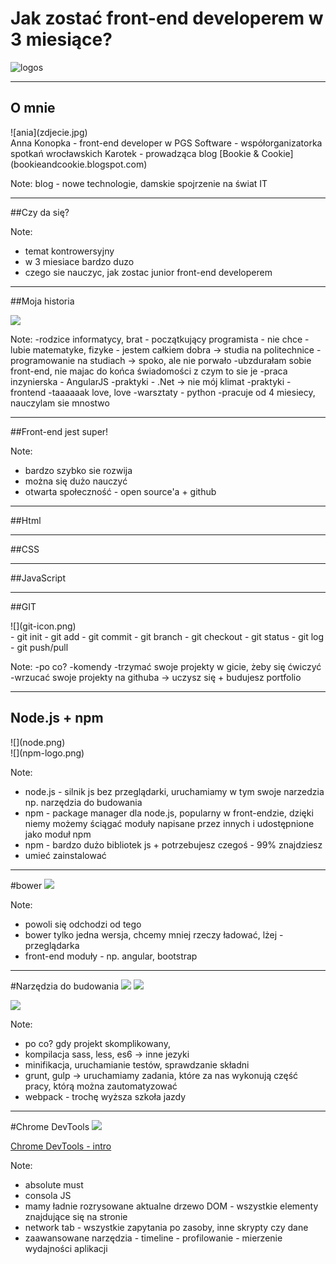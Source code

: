 Jak zostać front-end developerem w 3 miesiące?
===
![logos](html-css-js.png)

---

## O mnie
<div class="photo">
![ania](zdjecie.jpg)
</div>
<div class="photo-info">
Anna Konopka
- front-end developer w PGS Software
- współorganizatorka spotkań wrocławskich Karotek
- prowadząca blog [Bookie & Cookie](bookieandcookie.blogspot.com)

Note:
blog - nowe technologie, damskie spojrzenie na świat IT

---

##Czy da się?

Note:
- temat kontrowersyjny
- w 3 miesiace bardzo duzo
- czego sie nauczyc, jak zostac junior front-end developerem

---

##Moja historia

![](ggc-ania.jpg)
<!-- .element: style="width:350px;" -->

Note:
-rodzice informatycy, brat - początkujący programista - nie chce
-lubie matematyke, fizyke - jestem całkiem dobra -> studia na politechnice
-programowanie na studiach -> spoko, ale nie porwało
-ubzdurałam sobie front-end, nie majac do końca świadomości z czym to sie je
-praca inzynierska - AngularJS
-praktyki - .Net -> nie mój klimat
-praktyki - frontend -taaaaaak love, love
-warsztaty - python
-pracuje od 4 miesiecy, nauczylam sie mnostwo

---

##Front-end jest super!

Note:
- bardzo szybko sie rozwija
- można się dużo nauczyć
- otwarta społeczność - open source'a + github

---

##Html


---

##CSS


---

##JavaScript


---

##GIT
<div class="photo">
![](git-icon.png)
<!--.element: style="width:400px; "  -->
</div>
<div class="photo-info">
- git init
- git add
- git commit
- git branch
- git checkout
- git status
- git log
- git push/pull

Note:
-po co?
-komendy
-trzymać swoje projekty w gicie, żeby się ćwiczyć
-wrzucać swoje projekty na githuba -> uczysz się + budujesz portfolio

---

## Node.js + npm
<div class="photo">
![](node.png)
</div>
<div class="photo-info">
![](npm-logo.png)

Note:
- node.js - silnik js bez przeglądarki, uruchamiamy w tym swoje narzedzia
  np. narzędzia do budowania
- npm - package manager dla node.js, popularny w front-endzie,
  dzięki niemy możemy ściągać moduły napisane przez innych i udostępnione jako
  moduł npm
- npm - bardzo dużo bibliotek js + potrzebujesz czegoś - 99% znajdziesz
- umieć zainstalować

---

#bower
![](Bower.png)
<!--.element: style="width:400px"  -->

Note:
- powoli się odchodzi od tego
- bower tylko jedna wersja, chcemy mniej rzeczy ładować, lżej - przeglądarka
- front-end moduły - np. angular, bootstrap

---

#Narzędzia do budowania
![](grunt.png)
![](gulp.png)
<!--.element: style="width: 200px; padding-left: 70px"  -->
![](webpack.png)
<!--.element: style="width: 300px;"  -->

Note:
 - po co? gdy projekt skomplikowany,
 - kompilacja sass, less, es6 -> inne jezyki
 - minifikacja, uruchamianie testów, sprawdzanie składni
 - grunt, gulp -> uruchamiamy zadania, które za nas wykonują część pracy, którą
  można zautomatyzować
 - webpack - trochę wyższa szkoła jazdy
---

#Chrome DevTools
![](devTools.png)
<!--.element: style="border: 1px solid #586e75"  -->
[Chrome DevTools - intro](https://developer.chrome.com/devtools)

Note:
 - absolute must
 - consola JS
 - mamy ładnie rozrysowane aktualne drzewo DOM - wszystkie elementy znajdujące się na stronie
 - network tab - wszystkie zapytania po zasoby, inne skrypty czy dane
 - zaawansowane narzędzia - timeline - profilowanie - mierzenie wydajności aplikacji
